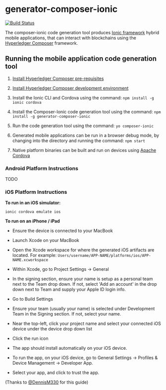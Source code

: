 # generator-composer-ionic

[![Build Status](https://travis-ci.com/Jakeeyturner/composer-ionic.svg?branch=master)](https://travis-ci.com/Jakeeyturner/composer-ionic)

The composer-ionic code generation tool produces [Ionic framework](https://ionicframework.com/framework) hybrid mobile applications, that can interact with blockchains using the [Hyperledger Composer](https://hyperledger.github.io/composer/latest) framework.


## Running the mobile application code generation tool

1. [Install Hyperledger Composer pre-requisites](https://hyperledger.github.io/composer/latest/installing/installing-prereqs.html)


2. [Install Hyperledger Composer development environment](https://hyperledger.github.io/composer/latest/installing/development-tools.html)


3. Install the Ionic CLI and Cordova using the command: `npm install -g ionic cordova`


4. Install the Composer-Ionic code generation tool using the command: `npm install -g generator-composer-ionic`


5. Run the code generation tool using the command: `yo composer-ionic`


6. Generated mobile applications can be run in a browser debug mode, by changing into the directory and running the command: `npm start`


7. Native platform binaries can be built and run on devices using [Apache Cordova](https://ionicframework.com/docs/cli/#using-cordova)



### Android Platform Instructions

TODO


### iOS Platform Instructions

**To run in an iOS simulator:**

`ionic cordova emulate ios`


**To run on an iPhone / iPad**

- Ensure the device is connected to your MacBook

- Launch Xcode on your MacBook

- Open the Xcode workspace for where the generated iOS artifacts are located. For example: `Users/username/APP-NAME/platforms/ios/APP-NAME.xcworkspace`

- Within Xcode, go to Project Settings -> General

- In the signing section, ensure your name is setup as a personal team next to the Team drop down. If not, select 'Add an account' in the drop down next to Team and supply your Apple ID login info.

- Go to Build Settings

- Ensure your team (usually your name) is selected under Development Team in the Signing section. If not, select your name.

- Near the top-left, click your project name and select your connected iOS device under the device drop down list

- Click the run icon

- The app should install automatically on your iOS device.

- To run the app, on your iOS device, go to General Settings -> Profiles & Device Management -> Developer App.

- Select your app, and click to trust the app.

(Thanks to  [@DennisM330](https://github.com/DennisM330) for this guide)
